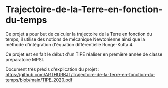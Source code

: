 # Trajectoire-de-la-Terre-en-fonction-du-temps
Ce projet a pour but de calculer la trajectoire de la Terre en fonction du temps, il utilise des notions de mécanique Newtonienne ainsi que la méthode d'intégration d'équation différentielle Runge-Kutta 4.

Ce projet est en fait le début d'un TIPE réaliser en première année de classe préparatoire MPSI.

Document très précis d'explication du projet : https://github.com/ARTHURBJT/Trajectoire-de-la-Terre-en-fonction-du-temps/blob/main/TIPE_2020.pdf

